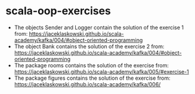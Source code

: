 # scala-oop-exercises

* The objects Sender and Logger contain the solution of the exercise 1 from: <https://jaceklaskowski.github.io/scala-academy/kafka/004/#object-oriented-programming>
* The object Bank contains the solution of the exercise 2 from: <https://jaceklaskowski.github.io/scala-academy/kafka/004/#object-oriented-programming>
* The package rooms contains the solution of the exercise from: <https://jaceklaskowski.github.io/scala-academy/kafka/005/#exercise-1>
* The package figures contains the solution of the exercise from: <https://jaceklaskowski.github.io/scala-academy/kafka/006/>